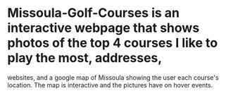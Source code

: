 # Missoula-Golf-Courses is an interactive webpage that shows photos of the top 4 courses I like to play the most, addresses, 
websites, and a google map of Missoula showing the user each course's location. The map is interactive and the pictures
have on hover events.
